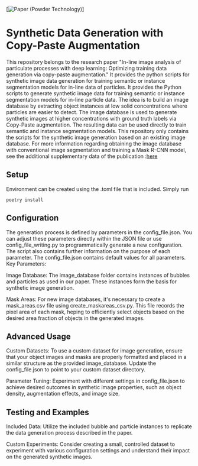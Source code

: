 [![Paper (Powder Technology)](https://doi.org/10.1016/j.powtec.2024.119884/)]

# Synthetic Data Generation with Copy-Paste Augmentation

This repository belongs to the research paper "In-line image analysis of particulate processes with deep learning: Optimizing training data generation via copy-paste augmentation." It provides the python scripts for synthetic image data generation for training semantic or instance segmentation models for in-line data of particles. It provides the Python scripts to generate synthetic image data for training semantic or instance segmentation models for in-line particle data. The idea is to build an image database by extracting object instances at low solid concentrations where particles are easier to detect. The image database is used to generate synthetic images at higher concentrations with ground truth labels via Copy-Paste augmentation. The resulting data can be used directly to train semantic and instance segmentation models. This repository only contains the scripts for the synthetic image generation based on an existing image database. For more information regarding obtaining the image database with conventional image segmentation and training a Mask R-CNN model, see the additional supplementary data of the publication :[here](https://opara.zih.tu-dresden.de/items/26ec6a28-37ef-4066-bead-2e955cbf1c34)
 
## Setup

Environment can be created using the .toml file that is included. 
Simply run 
```
poetry install
```

## Configuration

The generation process is defined by parameters in the config_file.json. You can adjust these parameters directly within the JSON file or use config_file_writing.py to programmatically generate a new configuration. The script also contains further information on the purpose of each parameter. The config_file.json contains default values for all parameters. 
Key Parameters:

Image Database: The image_database folder contains instances of bubbles and particles as used in our paper. These instances form the basis for synthetic image generation.

Mask Areas: For new image databases, it's necessary to create a mask_areas.csv file using create_maskareas_csv.py. This file records the pixel area of each mask, heping to efficiently select  objects based on the desired area fraction of objects in the generated images.


## Advanced Usage

Custom Datasets: To use a custom dataset for image generation, ensure that your object images and masks are properly formatted and placed in a similar structure as the provided image_database. Update the config_file.json to point to your custom dataset directory.

Parameter Tuning: Experiment with different settings in config_file.json to achieve desired outcomes in synthetic image properties, such as object density, augmentation effects, and image size.

## Testing and Examples

Included Data: Utilize the included bubble and particle instances to replicate the data generation process described in the paper.

Custom Experiments: Consider creating a small, controlled dataset to experiment with various configuration settings and understand their impact on the generated synthetic images.
		